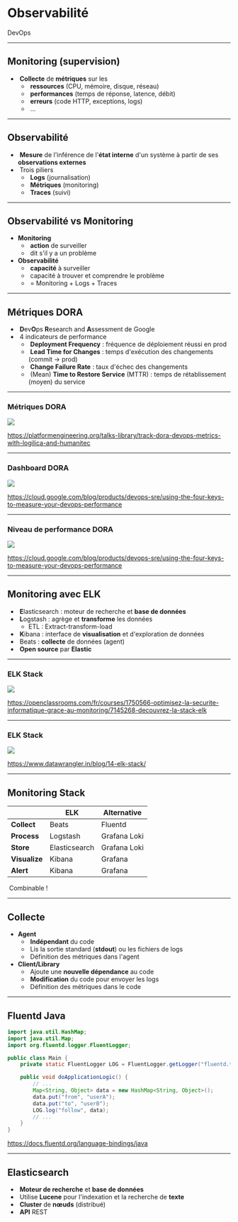 # Observabilité

DevOps

---

## Monitoring (supervision)

- &shy;<!-- .element: class="fragment" --> **Collecte** de **métriques** sur les
  - &shy;<!-- .element: class="fragment" --> **ressources** (CPU, mémoire, disque, réseau)
  - &shy;<!-- .element: class="fragment" --> **performances** (temps de réponse, latence, débit)
  - &shy;<!-- .element: class="fragment" --> **erreurs** (code HTTP, exceptions, logs)
  - &shy;<!-- .element: class="fragment" --> ...

---

## Observabilité

- &shy;<!-- .element: class="fragment" --> **Mesure** de l'inférence de l'**état interne** d'un système à partir de ses **observations externes**
- &shy;<!-- .element: class="fragment" --> Trois piliers
  - &shy;<!-- .element: class="fragment" --> **Logs** (journalisation)
  - &shy;<!-- .element: class="fragment" --> **Métriques** (monitoring)
  - &shy;<!-- .element: class="fragment" --> **Traces** (suivi)

---

## Observabilité vs Monitoring

- **Monitoring**
  - &shy;<!-- .element: class="fragment" --> **action** de surveiller
  - &shy;<!-- .element: class="fragment" --> dit s'il y a un problème
- **Observabilité**
  - &shy;<!-- .element: class="fragment" --> **capacité** à surveiller
  - &shy;<!-- .element: class="fragment" --> capacité à trouver et comprendre le problème
  - &shy;<!-- .element: class="fragment" --> = Monitoring + Logs + Traces

---

## Métriques DORA

- &shy;<!-- .element: class="fragment" --> **D**ev**O**ps **R**esearch and **A**ssessment de Google
- &shy;<!-- .element: class="fragment" --> 4 indicateurs de performance
  - &shy;<!-- .element: class="fragment" --> **Deployment Frequency** : fréquence de déploiement réussi en prod
  - &shy;<!-- .element: class="fragment" --> **Lead Time for Changes** : temps d'exécution des changements (commit → prod)
  - &shy;<!-- .element: class="fragment" --> **Change Failure Rate** : taux d'échec des changements
  - &shy;<!-- .element: class="fragment" --> (Mean) **Time to Restore Service** (MTTR) : temps de rétablissement (moyen) du service

---

### Métriques DORA

![](https://assets-global.website-files.com/6489e23dd070ba71d41a33b2/649162604bc89d9efb8b872d_622b0fd3d9180a667627f3d6_fanSpr5qRM0FUYbCT8V2s-rmjc4zcCk7nKsFnX02paZHKU7q3Y1XXxXSxqHgcCJ8kIbneLfjgXBGvow6eDRdThg-c0AI2MHWgi90vMufVQrn7gCuCGh04QqcIQDBKqXow9E4-6K4.png)

https://platformengineering.org/talks-library/track-dora-devops-metrics-with-logilica-and-humanitec <!-- .element: class="reference" target="_blank" -->

---

### Dashboard DORA

![](https://storage.googleapis.com/gweb-cloudblog-publish/images/The_dashboard.max-1500x1500.jpg)

https://cloud.google.com/blog/products/devops-sre/using-the-four-keys-to-measure-your-devops-performance <!-- .element: class="reference" target="_blank" -->

---

### Niveau de performance DORA

![](https://storage.googleapis.com/gweb-cloudblog-publish/images/Calculating_the_metrics_frOhcbp.max-2000x2000.jpg)

https://cloud.google.com/blog/products/devops-sre/using-the-four-keys-to-measure-your-devops-performance <!-- .element: class="reference" target="_blank" -->

---

## Monitoring avec ELK

- &shy;<!-- .element: class="fragment" --> **E**lasticsearch : moteur de recherche et **base de données**
- &shy;<!-- .element: class="fragment" --> **L**ogstash : agrège et **transforme** les données
  - ETL : Extract-transform-load
- &shy;<!-- .element: class="fragment" --> **K**ibana : interface de **visualisation** et d'exploration de données
- &shy;<!-- .element: class="fragment" --> Beats : **collecte** de données (agent)
- &shy;<!-- .element: class="fragment" --> **Open source** par **Elastic**

---

### ELK Stack

![](https://user.oc-static.com/upload/2021/01/25/16115946512541_P3C1.1%20Stack%20ELK.png)

https://openclassrooms.com/fr/courses/1750566-optimisez-la-securite-informatique-grace-au-monitoring/7145268-decouvrez-la-stack-elk <!-- .element: class="reference" target="_blank" -->

---

### ELK Stack

![](https://datawrangler.mo.cloudinary.net/images/post/14-ELK-stack/img1.png)

https://www.datawrangler.in/blog/14-elk-stack/ <!-- .element: class="reference" target="_blank" -->

---

## Monitoring Stack

|               | ELK           | Alternative  |
| ------------- | ------------- | ------------ |
| **Collect**   | Beats         | Fluentd      |
| **Process**   | Logstash      | Grafana Loki |
| **Store**     | Elasticsearch | Grafana Loki |
| **Visualize** | Kibana        | Grafana      |
| **Alert**     | Kibana        | Grafana      |

&shy;<!-- .element: class="fragment" --> Combinable !

---

## Collecte

- **Agent**
  - &shy;<!-- .element: class="fragment" --> **Indépendant** du code
  - &shy;<!-- .element: class="fragment" --> Lis la sortie standard (**stdout**) ou les fichiers de logs
  - &shy;<!-- .element: class="fragment" --> Définition des métriques dans l'agent
- **Client/Library**
  - &shy;<!-- .element: class="fragment" --> Ajoute une **nouvelle dépendance** au code
  - &shy;<!-- .element: class="fragment" --> **Modification** du code pour envoyer les logs
  - &shy;<!-- .element: class="fragment" --> Définition des métriques dans le code

---

## Fluentd Java

```java [1-16|3,6,13|10-13]
import java.util.HashMap;
import java.util.Map;
import org.fluentd.logger.FluentLogger;

public class Main {
    private static FluentLogger LOG = FluentLogger.getLogger("fluentd.test");

    public void doApplicationLogic() {
        // ...
        Map<String, Object> data = new HashMap<String, Object>();
        data.put("from", "userA");
        data.put("to", "userB");
        LOG.log("follow", data);
        // ...
    }
}
```

https://docs.fluentd.org/language-bindings/java <!-- .element: class="reference" target="_blank" -->

---

## Elasticsearch

- &shy;<!-- .element: class="fragment" --> **Moteur de recherche** et **base de données**
- &shy;<!-- .element: class="fragment" --> Utilise **Lucene** pour l'indexation et la recherche de **texte**
- &shy;<!-- .element: class="fragment" --> **Cluster** de **nœuds** (distribué)
- &shy;<!-- .element: class="fragment" --> **API** REST
